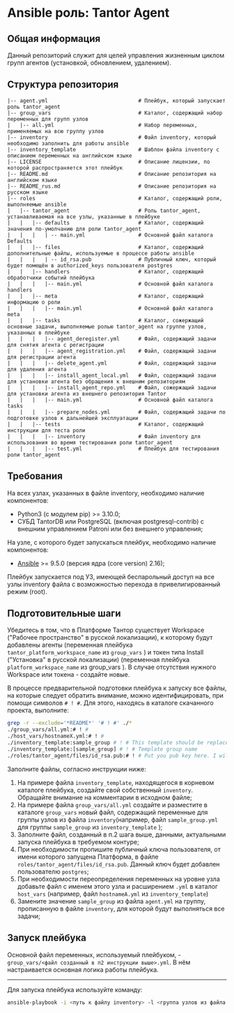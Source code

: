 # Ansible роль: Tantor Agent 

## Общая информация

Данный репозиторий служит для целей управления жизненным циклом групп агентов (установкой, обновлением, удалением).

## Структура репозитория

```
|-- agent.yml                             # Плейбук, который запускает роль tantor_agent
|-- group_vars                            # Каталог, содержащий набор переменных для групп узлов
|   |-- all.yml                           # Набор переменных, применяемых на всю группу узлов
|-- inventory                             # Файл inventory, который необходимо заполнить для работы ansible
|-- inventory_template                    # Шаблон файла inventory с описанием переменных на английском языке
|-- LICENSE                               # Описание лицензии, по которой распространяется этот плейбук
|-- README.md                             # Описание репозитория на английском языке
|-- README_rus.md                         # Описание репозитория на русском языке
|-- roles                                 # Каталог, содержащий роли, выполняемые ansible
|   |-- tantor_agent                      # Роль tantor_agent, устанавливаемая на все узлы, указанные в плейбуке
|   |   |-- defaults                      # Каталог, содержащий значения по-умолчанию для роли tantor_agent
|   |   |   | -- main.yml                 # Основной файл каталога Defaults
|   |   |-- files                         # Каталог, содержащий дополнительные файлы, используемые в процессе работы ansible
|   |   |   | -- id_rsa.pub               # Публичный ключ, который будет помещён в authorized_keys пользователя postgres
|   |   |-- handlers                      # Каталог, содержащий обработчики событий плейбука
|   |   |   |-- main.yml                  # Основной файл каталога handlers
|   |   |-- meta                          # Каталог, содержащий информацию о роли
|   |   |   |-- main.yml                  # Основной файл каталога meta
|   |   |-- tasks                         # Каталог, сожержащий основные задачи, выполняемые ролью tantor_agent на группе узлов, указанных в плейбуке
|   |   |   |-- agent_deregister.yml      # Файл, содержащий задачи для снятия агента с регистрации
|   |   |   |-- agent_registration.yml    # Файл, содержащий задачи для регистрации агента
|   |   |   |-- delete_agent.yml          # Файл, содержащий задачи для удаления агента
|   |   |   |-- install_agent_local.yml   # Файл, содержащий задачи для установки агента без обращения к внешним репозиториям
|   |   |   |-- install_agent_repo.yml    # Файл, сожержащий задачи для установки агента из внешнего репозитория Tantor
|   |   |   |-- main.yml                  # Основной файл каталога tasks
|   |   |   |-- prepare_nodes.yml         # Файл, содержащий задачи по подготовке узлов к дальнейшей эксплуатации
|   |   |-- tests                         # Каталог, содержащий инструкции для теста роли
|   |   |   |-- inventory                 # Файл inventory для использования во время тестирования роли tantor_agent
|   |   |   |-- test.yml                  # Плейбук для тестирования роли tantor_agent
```

## Требования

На всех узлах, указанных в файле inventory, необходимо наличие компонентов:
* Python3 (с модулем pip) >= 3.10.0;
* СУБД TantorDB или PostgreSQL (включая postgresql-contrib) c внешним управлением Patroni или без внешнего управления;

На узле, с которого будет запускаться плейбук, необходимо наличие компонентов:
* [Ansible](https://docs.ansible.com/ansible/latest/reference_appendices/release_and_maintenance.html) >= 9.5.0 (версия ядра (core version) 2.16);

Плейбук запускается под УЗ, имеющей беспарольный доступ на все узлы inventory файла с возможностью перехода в привелигированный режим (root).

## Подготовительные шаги

Убедитесь в том, что в Платформе Тантор существует Workspace ("Рабочее пространство" в русской локализации), к которому будут добавлены агенты (переменная плейбука ``tantor_platform_workspace_name`` из ``group_vars`` ) и токен типа Install ("Установка" в русской локализации) (переменная плейбука ``platform_workspace_name`` из group_vars ). В случае отсутствия нужного Workspace или токена - создайте новые.

В процессе предварительной подготовки плейбука к запуску все файлы, на которые следует обратить внимание, можно идентифицировать, при помощи символов ``# ! #``. Для этого, находясь в каталоге скачанного проекта, выполните:

```bash
grep -r --exclude='*README*' '# ! #' ./* 
./group_vars/all.yml:# ! #
./host_vars/hostnameX.yml:# ! #
./inventory_template:sample_group # ! # This template should be replaced with real group of hosts; When a new group is added (in section below) - it should be also added here;
./inventory_template:[sample_group] # ! # Template group name
./roles/tantor_agent/files/id_rsa.pub:# ! # Put you pub key here. I will be added to postgres user. Replace this line and leave just the public key in this file
```

Заполните файлы, согласно инструкции ниже:

1. На примере файла ``inventory_template``, находящегося в корневом каталоге плейбука, создайте свой собственный  ``inventory``. Обращайте внимание на комментарии в исходном файле;
2. На примере файла ``group_vars/all.yml`` создайте и разместите в каталоге ``group_vars`` новый файл, содержащий переменные для группы узлов из файла ``inventory``(например, файл ``sample_group.yml`` для группы ``sample_group`` из ``inventory_template`` );
3. Заполните файл, созданный в п.2 шага выше, данными, актуальными запуска плейбука в требуемом контуре;
4. При необходимости пропишите публичный ключа пользователя, от имени которого запущена Платформа, в файле ``roles/tantor_agent/files/id_rsa.pub``. Данный ключ будет добавлен пользователю ``postgres``;
5. При необходимости переопределения переменных на уровне узла добавьте файл с именем этого узла и расширением ``.yml`` в каталог ``host_vars`` (например, файл ``hostnameA.yml`` из ``inventory_template``)
6. Замените значение ``sample_group`` из файла ``agent.yml`` на группу, прописанную в файле ``inventory``, для которой будут выполняться все задачи;

## Запуск плейбука

Основной файл переменных, используемый плейбуком, - ``group_vars/<файл созданный в п2 инструкции выше>.yml``. В нём настраивается основная логика работы плейбука.

---
Для запуска плейбука используйте команду:
```bash
ansible-playbook -i <путь к файлу inventory> -l <группа узлов из файла inventory> agent.yml -D
```
